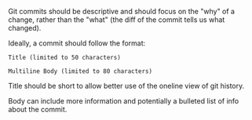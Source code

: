 Git commits should be descriptive and should focus on the "why" of a change, rather than the "what" (the diff of the commit tells us what changed).

Ideally, a commit should follow the format:
```
Title (limited to 50 characters)

Multiline Body (limited to 80 characters)
```

Title should be short to allow better use of the oneline view of git history.

Body can include more information and potentially a bulleted list of info about the commit.
